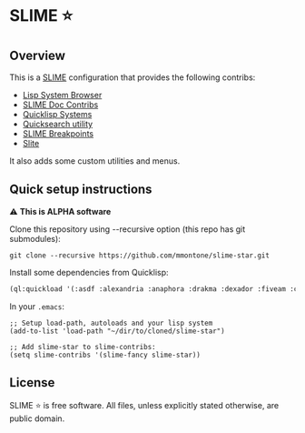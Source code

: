 # SLIME ⭐

Overview
--------

This is a [SLIME](https://slime.common-lisp.dev/) configuration that provides the following contribs:

- [Lisp System Browser](https://github.com/mmontone/lisp-system-browser)
- [SLIME Doc Contribs](https://github.com/mmontone/slime-doc-contribs)
- [Quicklisp Systems](https://github.com/mmontone/quicklisp-systems)
- [Quicksearch utility](https://github.com/tkych/quicksearch)
- [SLIME Breakpoints](https://github.com/mmontone/slime-breakpoints)
- [Slite](https://github.com/tdrhq/slite/)

It also adds some custom utilities and menus.

Quick setup instructions
------------------------

⚠️ **This is ALPHA software**

Clone this repository using --recursive option (this repo has git submodules):

```
git clone --recursive https://github.com/mmontone/slime-star.git
```

Install some dependencies from Quicklisp:

```lisp
(ql:quickload '(:asdf :alexandria :anaphora :drakma :dexador :fiveam :closer-mop :iterate :do-urlencode :yason :html-entities :slite))
```

In your `.emacs`:

```elisp
;; Setup load-path, autoloads and your lisp system
(add-to-list 'load-path "~/dir/to/cloned/slime-star")

;; Add slime-star to slime-contribs:
(setq slime-contribs '(slime-fancy slime-star))
```

License
-------

SLIME :star: is free software. All files, unless explicitly stated otherwise, are public domain.
